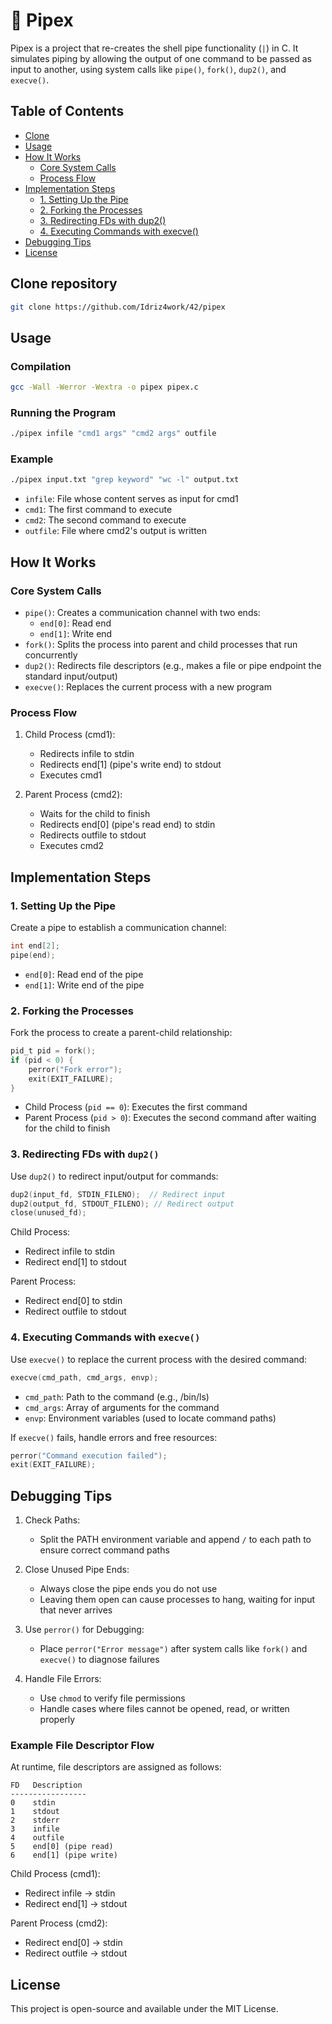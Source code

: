 # 📖 Pipex

Pipex is a project that re-creates the shell pipe functionality (`|`) in C. It simulates piping by allowing the output of one command to be passed as input to another, using system calls like `pipe()`, `fork()`, `dup2()`, and `execve()`.

## Table of Contents
- [Clone](#Clone-repository)
- [Usage](#usage)
- [How It Works](#how-it-works)
  - [Core System Calls](#core-system-calls)
  - [Process Flow](#process-flow)
- [Implementation Steps](#implementation-steps)
  - [1. Setting Up the Pipe](#1-setting-up-the-pipe)
  - [2. Forking the Processes](#2-forking-the-processes)
  - [3. Redirecting FDs with dup2()](#3-redirecting-fds-with-dup2)
  - [4. Executing Commands with execve()](#4-executing-commands-with-execve)
- [Debugging Tips](#debugging-tips)
- [License](#license)

## Clone repository
```bash
git clone https://github.com/Idriz4work/42/pipex
```

## Usage

### Compilation
```bash
gcc -Wall -Werror -Wextra -o pipex pipex.c
```

### Running the Program
```bash
./pipex infile "cmd1 args" "cmd2 args" outfile
```

### Example
```bash
./pipex input.txt "grep keyword" "wc -l" output.txt
```

- `infile`: File whose content serves as input for cmd1
- `cmd1`: The first command to execute
- `cmd2`: The second command to execute
- `outfile`: File where cmd2's output is written

## How It Works

### Core System Calls
- `pipe()`: Creates a communication channel with two ends:
  - `end[0]`: Read end
  - `end[1]`: Write end
- `fork()`: Splits the process into parent and child processes that run concurrently
- `dup2()`: Redirects file descriptors (e.g., makes a file or pipe endpoint the standard input/output)
- `execve()`: Replaces the current process with a new program

### Process Flow
1. Child Process (cmd1):
   - Redirects infile to stdin
   - Redirects end[1] (pipe's write end) to stdout
   - Executes cmd1

2. Parent Process (cmd2):
   - Waits for the child to finish
   - Redirects end[0] (pipe's read end) to stdin
   - Redirects outfile to stdout
   - Executes cmd2

## Implementation Steps

### 1. Setting Up the Pipe
Create a pipe to establish a communication channel:
```c
int end[2];
pipe(end);
```
- `end[0]`: Read end of the pipe
- `end[1]`: Write end of the pipe

### 2. Forking the Processes
Fork the process to create a parent-child relationship:
```c
pid_t pid = fork();
if (pid < 0) {
    perror("Fork error");
    exit(EXIT_FAILURE);
}
```
- Child Process (`pid == 0`): Executes the first command
- Parent Process (`pid > 0`): Executes the second command after waiting for the child to finish

### 3. Redirecting FDs with `dup2()`
Use `dup2()` to redirect input/output for commands:
```c
dup2(input_fd, STDIN_FILENO);  // Redirect input
dup2(output_fd, STDOUT_FILENO); // Redirect output
close(unused_fd);
```

Child Process:
- Redirect infile to stdin
- Redirect end[1] to stdout

Parent Process:
- Redirect end[0] to stdin
- Redirect outfile to stdout

### 4. Executing Commands with `execve()`
Use `execve()` to replace the current process with the desired command:
```c
execve(cmd_path, cmd_args, envp);
```
- `cmd_path`: Path to the command (e.g., /bin/ls)
- `cmd_args`: Array of arguments for the command
- `envp`: Environment variables (used to locate command paths)

If `execve()` fails, handle errors and free resources:
```c
perror("Command execution failed");
exit(EXIT_FAILURE);
```

## Debugging Tips

1. Check Paths:
   - Split the PATH environment variable and append `/` to each path to ensure correct command paths

2. Close Unused Pipe Ends:
   - Always close the pipe ends you do not use
   - Leaving them open can cause processes to hang, waiting for input that never arrives

3. Use `perror()` for Debugging:
   - Place `perror("Error message")` after system calls like `fork()` and `execve()` to diagnose failures

4. Handle File Errors:
   - Use `chmod` to verify file permissions
   - Handle cases where files cannot be opened, read, or written properly

### Example File Descriptor Flow
At runtime, file descriptors are assigned as follows:
```
FD   Description
-----------------
0    stdin
1    stdout
2    stderr
3    infile
4    outfile
5    end[0] (pipe read)
6    end[1] (pipe write)
```

Child Process (cmd1):
- Redirect infile → stdin
- Redirect end[1] → stdout

Parent Process (cmd2):
- Redirect end[0] → stdin
- Redirect outfile → stdout

## License
This project is open-source and available under the MIT License.

